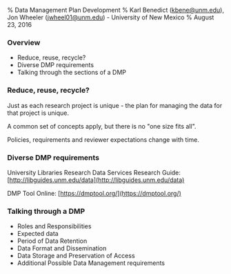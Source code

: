 % Data Management Plan Development
% Karl Benedict (kbene@unm.edu), Jon Wheeler (jwheel01@unm.edu) - University of New Mexico 
% August 23, 2016

### Overview

* Reduce, reuse, recycle?
* Diverse DMP requirements
* Talking through the sections of a DMP

### Reduce, reuse, recycle?

Just as each research project is unique - the plan for managing the data for that project is unique. 

A common set of concepts apply, but there is no "one size fits all".

Policies, requirements and reviewer expectations change with time.

### Diverse DMP requirements

University Libraries Research Data Services Research Guide: [http://libguides.unm.edu/data](http://libguides.unm.edu/data)

DMP Tool Online: [https://dmptool.org/](https://dmptool.org/)

### Talking through a DMP

* Roles and Responsibilities
* Expected data
* Period of Data Retention
* Data Format and Dissemination
* Data Storage and Preservation of Access
* Additional Possible Data Management requirements
